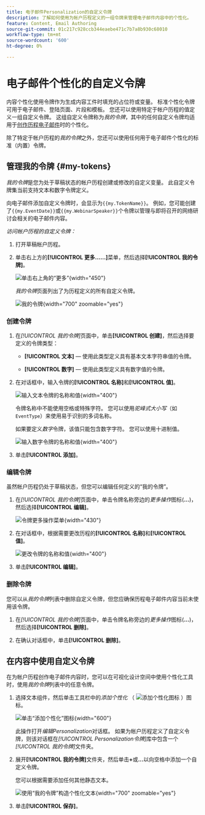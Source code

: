 ```yaml
---
title: 电子邮件Personalization的自定义令牌
description: 了解如何使用为帐户历程定义的一组令牌来管理电子邮件内容中的个性化。
feature: Content, Email Authoring
source-git-commit: 01c217c928ccb344eaebe471c7b7a8b930c68010
workflow-type: tm+mt
source-wordcount: '600'
ht-degree: 0%

---
```


# 电子邮件个性化的自定义令牌

内容个性化使用令牌作为生成内容工件时填充的占位符或变量。 标准个性化令牌可用于电子邮件、登陆页面、片段和模板。 您还可以使用特定于帐户历程的值定义一组自定义令牌。 这组自定义令牌称为&#x200B;_我的令牌_，其中的任何自定义令牌均适用于[创作历程电子邮件](./email-authoring.md#content-authoring---personalization)时的个性化。

除了特定于帐户历程的&#x200B;_我的令牌_&#x200B;之外，您还可以使用任何用于电子邮件个性化的标准（内置）令牌。

## 管理我的令牌 {#my-tokens}

_我的令牌_&#x200B;是您为处于草稿状态的帐户历程创建或修改的自定义变量。 此自定义令牌集当前支持文本和数字令牌定义。

向电子邮件添加自定义令牌时，会显示为`{{my.TokenName}}`。 例如，您可能创建了`{{my.EventDate}}`或`{{my.WebinarSpeaker}}`个令牌以管理与即将召开的网络研讨会相关的电子邮件内容。

_访问帐户历程的自定义令牌：_

1. 打开草稿帐户历程。

1. 单击右上方的&#x200B;**[!UICONTROL 更多……]**&#x200B;菜单，然后选择&#x200B;**[!UICONTROL 我的令牌]**。

   ![单击右上角的“更多”](../journeys/assets/account-journey-draft-more-menu.png){width="450"}

   _我的令牌_&#x200B;页面列出了为历程定义的所有自定义令牌。

   ![我的令牌](./assets/my-tokens-list-page.png){width="700" zoomable="yes"}

### 创建令牌

1. 在&#x200B;_[!UICONTROL 我的令牌]_&#x200B;页面中，单击&#x200B;**[!UICONTROL 创建]**，然后选择要定义的令牌类型：

   * **[!UICONTROL 文本]** — 使用此类型定义具有基本文本字符串值的令牌。

   * **[!UICONTROL 数字]** — 使用此类型定义具有数字值的令牌。

1. 在对话框中，输入令牌的&#x200B;**[!UICONTROL 名称]**&#x200B;和&#x200B;**[!UICONTROL 值]**。

   ![输入文本令牌的名称和值](./assets/my-tokens-create-text-token-dialog.png){width="400"}

   令牌名称中不能使用空格或特殊字符。 您可以使用&#x200B;_驼峰式大小写_（如`EventType`）来使用易于识别的多词名称。

   如果要定义&#x200B;_数字_&#x200B;令牌，该值只能包含数字字符。 您可以使用十进制值。

   ![输入数字令牌的名称和值](./assets/my-tokens-create-number-token-dialog.png){width="400"}

1. 单击&#x200B;**[!UICONTROL 添加]**。

### 编辑令牌

虽然帐户历程仍处于草稿状态，但您可以编辑任何定义的“我的令牌”。

1. 在&#x200B;_[!UICONTROL 我的令牌]_&#x200B;页面中，单击令牌名称旁边的&#x200B;_更多操作_&#x200B;图标(**...**)，然后选择&#x200B;**[!UICONTROL 编辑]**。

   ![令牌更多操作菜单](./assets/my-tokens-more-actions.png){width="430"}

1. 在对话框中，根据需要更改历程的&#x200B;**[!UICONTROL 名称]**&#x200B;和&#x200B;**[!UICONTROL 值]**。

   ![更改令牌的名称和值](./assets/my-tokens-edit-text-token-dialog.png){width="400"}

1. 单击&#x200B;**[!UICONTROL 编辑]**。

### 删除令牌

您可以从&#x200B;_我的令牌_&#x200B;列表中删除自定义令牌，但您应确保历程电子邮件内容当前未使用该令牌。

1. 在&#x200B;_[!UICONTROL 我的令牌]_&#x200B;页面中，单击令牌名称旁边的&#x200B;_更多操作_&#x200B;图标(**...**)，然后选择&#x200B;**[!UICONTROL 删除]**。

1. 在确认对话框中，单击&#x200B;**[!UICONTROL 删除]**。

## 在内容中使用自定义令牌

在为帐户历程创作电子邮件内容时，您可以在可视化设计空间中使用个性化工具时，使用&#x200B;_我的令牌_&#x200B;列表中的任意令牌。

1. 选择文本组件，然后单击工具栏中的&#x200B;_添加个性化_ （ ![添加个性化图标](../../assets/do-not-localize/icon-personalization-field.svg) ）图标。

   ![单击“添加个性化”图标](./assets/email-personalize-text.png){width="600"}

   此操作打开&#x200B;_编辑Personalization_&#x200B;对话框。 如果为帐户历程定义了自定义令牌，则该对话框在&#x200B;_[!UICONTROL Personalization令牌]_&#x200B;库中包含一个&#x200B;_[!UICONTROL 我的令牌]_&#x200B;文件夹。

1. 展开&#x200B;**[!UICONTROL 我的令牌]**&#x200B;文件夹，然后单击&#x200B;**+**&#x200B;或&#x200B;**...**&#x200B;以向空格中添加一个自定义令牌。

   您可以根据需要添加任何其他静态文本。

   ![使用“我的令牌”构造个性化文本](./assets/personalization-edit-dialog-my-tokens.png){width="700" zoomable="yes"}

1. 单击&#x200B;**[!UICONTROL 保存]**。
